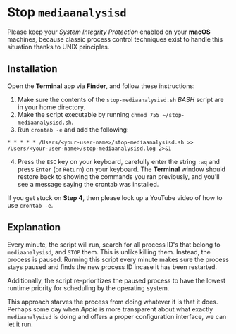 # Stop `mediaanalysisd`
Please keep your *System Integrity Protection* enabled on your **macOS** machines, because classic process control techniques exist to handle this situation thanks to UNIX principles.

## Installation
Open the **Terminal** app via **Finder**, and follow these instructions:

1. Make sure the contents of the `stop-mediaanalysisd.sh` *BASH* script are in your home directory.
2. Make the script executable by running `chmod 755 ~/stop-mediaanalysisd.sh`.
3. Run `crontab -e` and add the following: 
```
* * * * * /Users/<your-user-name>/stop-mediaanalysisd.sh >> /Users/<your-user-name>/stop-mediaanalysisd.log 2>&1
```
4. Press the `ESC` key on your keyboard, carefully enter the string `:wq` and press `Enter` (or `Return`) on your keyboard.  The **Terminal** window should restore back to showing the commands you ran previously, and you'll see a message saying the crontab was installed.

If you get stuck on **Step 4**, then please look up a YouTube video of how to use `crontab -e`.

## Explanation
Every minute, the script will run, search for all process ID's that belong to `mediaanalysisd`, and `STOP` them.  This is unlike killing them.  Instead, the process is paused.  Running this script every minute makes sure the process stays paused and finds the new process ID incase it has been restarted.

Additionally, the script re-prioritizes the paused process to have the lowest runtime priority for scheduling by the operating system.

This approach starves the process from doing whatever it is that it does.  Perhaps some day when *Apple* is more transparent about what exactly `mediaanalysisd` is doing and offers a proper configuration interface, we can let it run.
